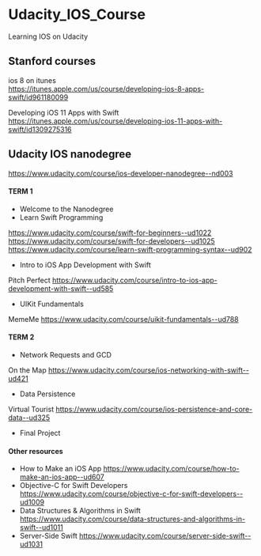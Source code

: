 # Udacity_IOS_Course
Learning IOS on Udacity


## Stanford courses
ios 8 on itunes  
https://itunes.apple.com/us/course/developing-ios-8-apps-swift/id961180099

Developing iOS 11 Apps with Swift  
https://itunes.apple.com/us/course/developing-ios-11-apps-with-swift/id1309275316
## Udacity IOS nanodegree
https://www.udacity.com/course/ios-developer-nanodegree--nd003

#### TERM 1 
* Welcome to the Nanodegree
* Learn Swift Programming  

https://www.udacity.com/course/swift-for-beginners--ud1022  
https://www.udacity.com/course/swift-for-developers--ud1025  
https://www.udacity.com/course/learn-swift-programming-syntax--ud902

* Intro to iOS App Development with Swift  

Pitch Perfect https://www.udacity.com/course/intro-to-ios-app-development-with-swift--ud585

* UIKit Fundamentals  

MemeMe https://www.udacity.com/course/uikit-fundamentals--ud788

#### TERM 2
* Network Requests and GCD  

On the Map https://www.udacity.com/course/ios-networking-with-swift--ud421

* Data Persistence  

Virtual Tourist https://www.udacity.com/course/ios-persistence-and-core-data--ud325

* Final Project

#### Other resources
* How to Make an iOS App https://www.udacity.com/course/how-to-make-an-ios-app--ud607
* Objective-C for Swift Developers https://www.udacity.com/course/objective-c-for-swift-developers--ud1009
* Data Structures & Algorithms in Swift https://www.udacity.com/course/data-structures-and-algorithms-in-swift--ud1011
* Server-Side Swift https://www.udacity.com/course/server-side-swift--ud1031


